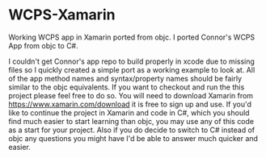 # WCPS-Xamarin
Working WCPS app in Xamarin ported from objc. I ported Connor's WCPS App from objc to C#.

I couldn't get Connor's app repo to build properly in xcode due to missing files so I quickly created a simple port as a working example to look at. All of the app method names and syntax/property names should be fairly similar to the objc equivalents. If you want to checkout and run the this project please feel free to do so. You will need to download Xamarin from https://www.xamarin.com/download it is free to sign up and use. If you'd like to continue the project in Xamarin and code in C#, which you should find much easier to start learning than objc, you may use any of this code as a start for your project. Also if you do decide to switch to C# instead of objc any questions you might have I'd be able to answer much quicker and easier.
